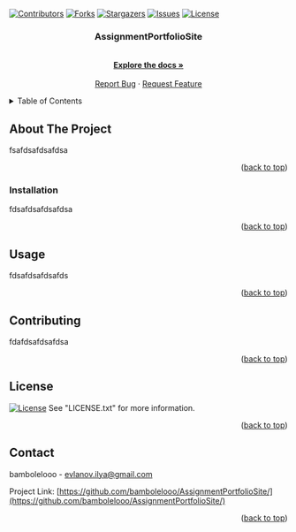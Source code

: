 
<a name="readme-top"></a>

[![Contributors][contributors-shield]][contributors-url]
[![Forks][forks-shield]][forks-url]
[![Stargazers][stars-shield]][stars-url]
[![Issues][issues-shield]][issues-url]
[![License][license-shield]][license-url]


<h3 align="center">AssignmentPortfolioSite</h3>

  <p align="center">
    <br />
    <a href="https://github.com/bambolelooo/AssignmentPortfolioSite/"><strong>Explore the docs »</strong></a>
    <br />
    <br />
    <a href="https://github.com/bambolelooo/AssignmentPortfolioSite//issues">Report Bug</a>
    ·
    <a href="https://github.com/bambolelooo/AssignmentPortfolioSite//issues">Request Feature</a>
  </p>
</div>



<!-- TABLE OF CONTENTS -->
<details>
  <summary>Table of Contents</summary>
  <ol>
    <li>
      <a href="#about-the-project">About The Project</a>
    </li>
    <li><a href="#installation">Installation</a></li>
    <li><a href="#usage">Usage</a></li>
    <li><a href="#contributing">Contributing</a></li>
    <li><a href="#license">License</a></li>
    <li><a href="#contact">Contact</a></li>
  </ol>
</details>



<!-- ABOUT THE PROJECT -->
## About The Project

fsafdsafdsafdsa

<p align="right">(<a href="#readme-top">back to top</a>)</p>


### Installation

fdsafdsafdsafdsa
   

<p align="right">(<a href="#readme-top">back to top</a>)</p>



<!-- USAGE EXAMPLES -->
## Usage

fdsafdsafdsafds

<p align="right">(<a href="#readme-top">back to top</a>)</p>



<!-- CONTRIBUTING -->
## Contributing

fdafdsafdsafdsa

<p align="right">(<a href="#readme-top">back to top</a>)</p>



<!-- LICENSE -->
## License

[![License][license-shield]][license-url] See "LICENSE.txt" for more information.

<p align="right">(<a href="#readme-top">back to top</a>)</p>



<!-- CONTACT -->
## Contact

bambolelooo - evlanov.ilya@gmail.com

Project Link: [https://github.com/bambolelooo/AssignmentPortfolioSite/](https://github.com/bambolelooo/AssignmentPortfolioSite/)

<p align="right">(<a href="#readme-top">back to top</a>)</p>



<!-- MARKDOWN LINKS & IMAGES -->
<!-- https://www.markdownguide.org/basic-syntax/#reference-style-links -->
[contributors-shield]: https://img.shields.io/github/contributors/bambolelooo/AssignmentPortfolioSite.svg?style=for-the-badge
[contributors-url]: https://github.com/bambolelooo/AssignmentPortfolioSite//graphs/contributors
[forks-shield]: https://img.shields.io/github/forks/bambolelooo/AssignmentPortfolioSite.svg?style=for-the-badge
[forks-url]: https://github.com/bambolelooo/AssignmentPortfolioSite//network/members
[stars-shield]: https://img.shields.io/github/stars/bambolelooo/AssignmentPortfolioSite.svg?style=for-the-badge
[stars-url]: https://github.com/bambolelooo/AssignmentPortfolioSite//stargazers
[issues-shield]: https://img.shields.io/github/issues/bambolelooo/AssignmentPortfolioSite.svg?style=for-the-badge
[issues-url]: https://github.com/bambolelooo/AssignmentPortfolioSite//issues
[license-shield]: https://img.shields.io/github/license/bambolelooo/AssignmentPortfolioSite.svg?style=for-the-badge
[license-url]: https://github.com/bambolelooo/AssignmentPortfolioSite//blob/main/LICENSE.txt
